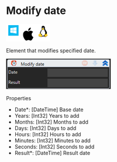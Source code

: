 # Modify date

![](<../../../../.gitbook/assets/image (245).png>)

Element that modifies specified date.

![](<../../../../.gitbook/assets/image (183).png>)

Properties

* Date\*: \[DateTime] Base date
* Years: \[Int32] Years to add
* Months: \[Int32] Months to add
* Days: \[Int32] Days to add
* Hours: \[Int32] Hours to add
* Minutes: \[Int32] Minutes to add
* Seconds: \[Int32] Seconds to add
* Result\*: \[DateTime] Result date
